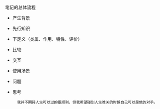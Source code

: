 


笔记的总体流程

- 产生背景
- 先行知识
- 下定义（类属、作用、特性、评价）
- 比较
- 交互
- 使用场景
- 问题
- 思考









	

		我并不期待人生可以过的很顺利，但我希望碰到人生难关的时候自己可以是他的对手。
